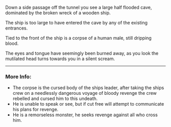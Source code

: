 Down a side passage off the tunnel you see a large half flooded cave, dominated by the broken wreck of a wooden ship. 

The ship is too large to have entered the cave by any of the existing entrances. 

Tied to the front of the ship is a corpse of a human male, still dripping blood. 

The eyes and tongue have seemingly been burned away, as you look the mutilated head turns towards you in a silent scream.

---

### More Info:

* The corpse is the cursed body of the ships leader, after taking the ships crew on a needlessly dangerous voyage of bloody revenge the crew rebelled and cursed him to this undeath.
* He is unable to speak or see, but if cut free will attempt to communicate his plans for revenge.
* He is a remorseless monster, he seeks revenge against all who cross him.

